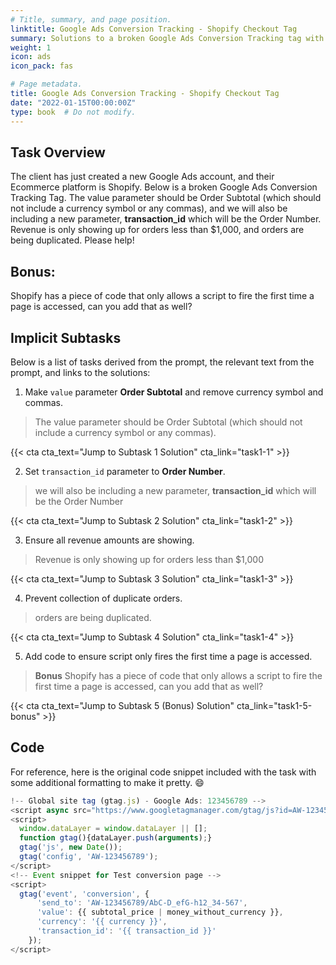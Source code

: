 ```yaml
---
# Title, summary, and page position.
linktitle: Google Ads Conversion Tracking - Shopify Checkout Tag 
summary: Solutions to a broken Google Ads Conversion Tracking tag with Shopify.
weight: 1
icon: ads
icon_pack: fas

# Page metadata.
title: Google Ads Conversion Tracking - Shopify Checkout Tag
date: "2022-01-15T00:00:00Z"
type: book  # Do not modify.
---
```


## Task Overview

The client has just created a new Google Ads account, and their Ecommerce platform is Shopify. Below is a broken Google Ads Conversion Tracking Tag. The value parameter should be Order Subtotal (which should not include a currency symbol or any commas), and we will also be including a new parameter, **transaction_id** which will be the Order Number. Revenue is only showing up for orders less than $1,000, and orders are being duplicated. Please help!

## Bonus: 

Shopify has a piece of code that only allows a script to fire the first time a page is accessed, can you
add that as well? 

## Implicit Subtasks

Below is a list of tasks derived from the prompt, the relevant text from the prompt, and links to the solutions:

1. Make `value` parameter **Order Subtotal** and remove currency symbol and commas.

> The value parameter should be Order Subtotal (which should not include a currency symbol or any commas).

{{< cta cta_text="Jump to Subtask 1 Solution" cta_link="task1-1" >}}

2. Set `transaction_id` parameter to **Order Number**.   

> we will also be including a new parameter, **transaction_id** which will be the Order Number

{{< cta cta_text="Jump to Subtask 2 Solution" cta_link="task1-2" >}}

3. Ensure all revenue amounts are showing.

> Revenue is only showing up for orders less than $1,000

{{< cta cta_text="Jump to Subtask 3 Solution" cta_link="task1-3" >}}

4. Prevent collection of duplicate orders. 

> orders are being duplicated.

{{< cta cta_text="Jump to Subtask 4 Solution" cta_link="task1-4" >}}

5. Add code to ensure script only fires the first time a page is accessed.

> **Bonus** Shopify has a piece of code that only allows a script to fire the first time a page is accessed, can you
add that as well?

{{< cta cta_text="Jump to Subtask 5 (Bonus) Solution" cta_link="task1-5-bonus" >}}

## Code

For reference, here is the original code snippet included with the task with some additional formatting to make it pretty. :smile:

```javascript
!-- Global site tag (gtag.js) - Google Ads: 123456789 -->  
<script async src="https://www.googletagmanager.com/gtag/js?id=AW-123456789"></script>  
<script>
  window.dataLayer = window.dataLayer || [];
  function gtag(){dataLayer.push(arguments);}  
  gtag('js', new Date());
  gtag('config', 'AW-123456789'); 
</script>  
<!-- Event snippet for Test conversion page -->  
<script>
  gtag('event', 'conversion', {  
      'send_to': 'AW-123456789/AbC-D_efG-h12_34-567',  
      'value': {{ subtotal_price | money_without_currency }},  
      'currency': '{{ currency }}',  
      'transaction_id': '{{ transaction_id }}'  
    });  
</script> 
```
